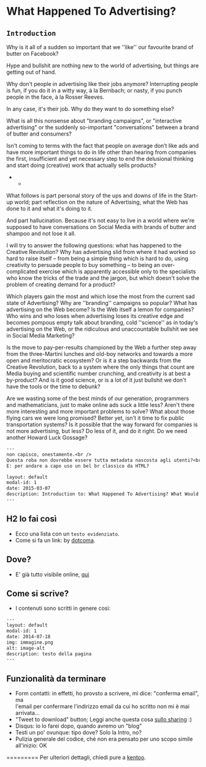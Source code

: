 What Happened To Advertising?
=========================

## `Introduction` 

Why is it all of a sudden so important that we ''like'' our favourite brand of butter on Facebook? 

Hype and bullshit are nothing new to the world of advertising, but things are getting out of hand.

Why don't people in advertising like their jobs anymore? Interrupting people is fun, if you do it in a witty way, à la Bernbach; or nasty, if you punch people in the face, à la Rosser Reeves.

In any case, it's their job. Why do they want to do something else?

What is all this nonsense about "branding campaigns", or "interactive advertising" or the suddenly so-important "conversations" between a brand of butter and consumers? 

Isn't coming to terms with the fact that people on average don’t like ads and have more important things to do in life other than hearing from companies the first, insufficient and yet necessary step to end the delusional thinking and start doing (creative) work that actually sells products?

- - 

What follows is part personal story of the ups and downs of life in the Start-up world; part reflection on the nature of Advertising, what the Web has done to it and what it's doing to it. 

And part hallucination. Because it's not easy to live in a world where we're supposed to have conversations on Social Media with brands of butter and shampoo and not lose it all.

I will try to answer the following questions: what has happened to the Creative Revolution? Why has advertising slid from where it had worked so hard to raise itself – from being a simple thing which is hard to do, using creativity to persuade people to buy something – to being an over-complicated exercise which is apparently accessible only to the specialists who know the tricks of the trade and the jargon, but which doesn't solve the problem of creating demand for a product? 

Which players gain the most and which lose the most from the current sad state of Advertising? Why are ''branding'' campaigns so popular? What has advertising on the Web become? Is the Web itself a lemon for companies? Who wins and who loses when advertising loses its creative edge and becomes pompous empty talk about branding, cold ''science'' as in today's advertising on the Web, or the ridiculous and unaccountable bullshit we see in Social Media Marketing? 

Is the move to pay-per-results championed by the Web a further step away from the three-Martini lunches and old-boy networks and towards a more open and meritocratic ecosystem? Or is it a step backwards from the Creative Revolution, back to a system where the only things that count are Media buying and scientific number crunching, and creativity is at best a by-product? And is it good science, or is a lot of it just bullshit we don't have the tools or the time to debunk?

Are we wasting some of the best minds of our generation, programmers and mathematicians, just to make online ads suck a little less? Aren't there more interesting and more important problems to solve? What about those flying cars we were long promised? Better yet, isn't it time to fix public transportation systems? Is it possible that the way forward for companies is not more advertising, but less? Do less of it, and do it right. Do we need another Howard Luck Gossage?


```txt
---
non capisco, onestamente.<br /> 
Questa roba non dovrebbe essere tutta metadata nascosta agli utenti?<br />
E: per andare a capo uso un bel br classico da HTML?

layout: default
modal-id: 1
date: 2015-03-07
description: Introduction to: What Happened To Advertising? What Would Gossage Do?
---
```



## H2 lo fai così
 - Ecco una lista con un `testo evidenziato`.
 - Come si fa un link: by [dotcoma](http://dotcoma.it).
 
## Dove? 
 - E' già tutto visibile online, [qui](http://dotcoma.github.io/)

## Come si scrive?  
- I contenuti sono scritti in genere così: 

```txt
---
layout: default
modal-id: 1
date: 2014-07-18
img: immagine.png
alt: image-alt
description: testo della pagina
---
```

## Funzionalità da terminare
- Form contatti: in effetti, ho provsto a scrivere, mi dice: "conferma email", ma<br /> 
l'email per confermare l'indirizzo email da cui ho scritto non mi è mai arrivata...
- "Tweet to download" button; Leggi anche questa cosa [sullo sharing](http://blog.getsocial.io/why-dark-social-sharing-isnt-light-years-away) :)
- Disqus: io lo farei dopo, quando avremo un "blog"
- Testi un po' ovunque: tipo dove? Solo la Intro, no?
- Pulizia generale del codice, ché non era pensato per uno scopo simile all'inizio: OK

=========
Per ulteriori dettagli, chiedi pure a [kentoo](http://margiovanni.com).
